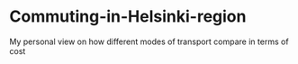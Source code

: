 # Commuting-in-Helsinki-region
My personal view on how different modes of transport compare in terms of cost 

